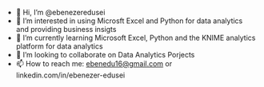 - 👋 Hi, I’m @ebenezeredusei
- 👀 I’m interested in using Microsft Excel and Python for data analytics and providing business insigts
- 🌱 I’m currently learning Microsoft Excel, Python and the KNIME analytics platform for data analytics
- 💞️ I’m looking to collaborate on Data Analytics Porjects
- 📫 How to reach me: ebenedu16@gmail.com or linkedin.com/in/ebenezer-edusei

<!---
ebenezeredusei/ebenezeredusei is a ✨ special ✨ repository because its `README.md` (this file) appears on your GitHub profile.
You can click the Preview link to take a look at your changes.
--->
